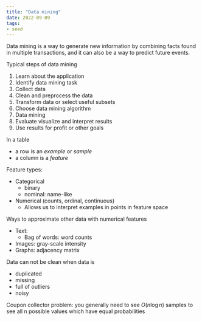 ```yaml
---
title: "Data mining"
date: 2022-09-09
tags:
- seed
---
```


Data mining is a way to generate new information by combining facts found in multiple transactions, and it can also be a way to predict future events.

Typical steps of data mining
1. Learn about the application
2. Identify data mining task
3. Collect data
4. Clean and preprocess the data
5. Transform data or select useful subsets
6. Choose data mining algorithm
7. Data mining
8. Evaluate visualize and interpret results
9. Use results for profit or other goals

In a table
- a row is an *example* or *sample*
- a column is a *feature*

Feature types:
- Categorical
	- binary
	- nominal: name-like
- Numerical (counts, ordinal, continuous)
	- Allows us to interpret examples in points in feature space

Ways to approximate other data with numerical features
- Text:
	- Bag of words: word counts
- Images: gray-scale intensity
- Graphs: adjacency matrix

Data can not be clean when data is
- duplicated
- missing
- full of outliers
- noisy

Coupon collector problem: you generally need to see $O(n \log n)$ samples to see all n possible values which have equal probabilities